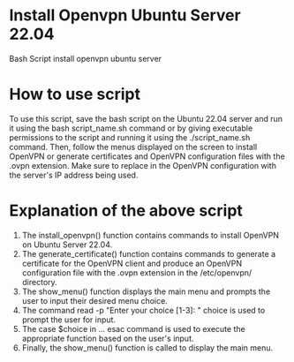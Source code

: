 # Install Openvpn Ubuntu Server 22.04
Bash Script install openvpn ubuntu server 

# How to use script
To use this script, save the bash script on the Ubuntu 22.04 server and run it using the bash script_name.sh command or by giving executable permissions to the script and running it using the ./script_name.sh command. Then, follow the menus displayed on the screen to install OpenVPN or generate certificates and OpenVPN configuration files with the .ovpn extension. Make sure to replace <your server IP> in the OpenVPN configuration with the server's IP address being used.

# Explanation of the above script
1.  The install_openvpn() function contains commands to install OpenVPN on Ubuntu Server 22.04.
2.  The generate_certificate() function contains commands to generate a certificate for the OpenVPN client and produce an OpenVPN configuration file with the .ovpn 
    extension in the /etc/openvpn/ directory.
3.  The show_menu() function displays the main menu and prompts the user to input their desired menu choice.
4.  The command read -p "Enter your choice [1-3]: " choice is used to prompt the user for input.
5.  The case $choice in ... esac command is used to execute the appropriate function based on the user's input.
6.  Finally, the show_menu() function is called to display the main menu.
